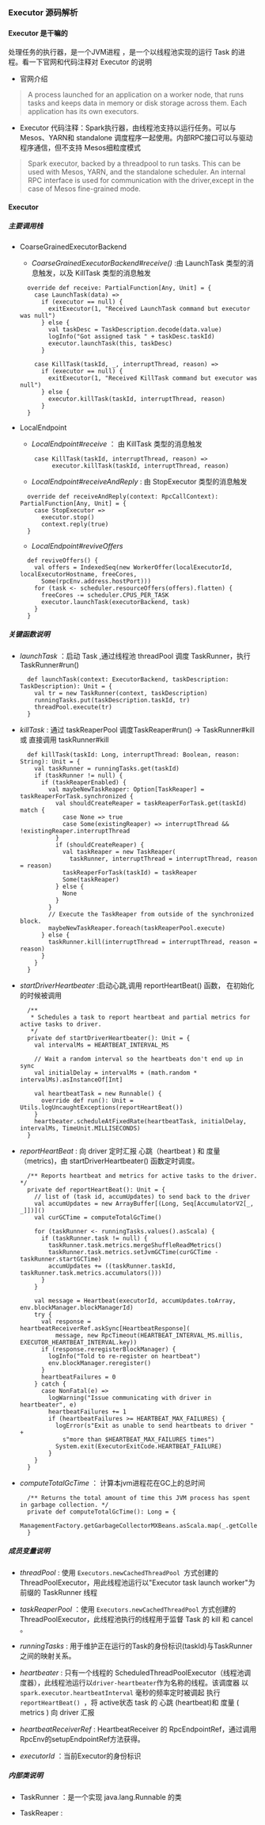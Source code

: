 ### Executor 源码解析


#### Executor 是干嘛的
处理任务的执行器，是一个JVM进程 ，是一个以线程池实现的运行 Task 的进程。看一下官网和代码注释对 Executor 的说明  

 - 官网介绍
>A process launched for an application on a worker node, that runs tasks and keeps data in memory or disk storage across them. Each application has its own executors.

 - Executor 代码注释：Spark执行器，由线程池支持以运行任务。可以与Mesos、YARN和 standalone 调度程序一起使用。内部RPC接口可以与驱动程序通信，但不支持 Mesos细粒度模式
>Spark executor, backed by a threadpool to run tasks.
This can be used with Mesos, YARN, and the standalone scheduler.
An internal RPC interface is used for communication with the driver,except in the case of Mesos fine-grained mode.

    	

#### Executor


##### 主要调用栈
 - CoarseGrainedExecutorBackend 
   - *CoarseGrainedExecutorBackend#receive()* :由 LaunchTask 类型的消息触发，以及 KillTask 类型的消息触发
        
    ```
      override def receive: PartialFunction[Any, Unit] = {
        case LaunchTask(data) =>
          if (executor == null) {
            exitExecutor(1, "Received LaunchTask command but executor was null")
          } else {
            val taskDesc = TaskDescription.decode(data.value)
            logInfo("Got assigned task " + taskDesc.taskId)
            executor.launchTask(this, taskDesc)
          }
    
        case KillTask(taskId, _, interruptThread, reason) =>
          if (executor == null) {
            exitExecutor(1, "Received KillTask command but executor was null")
          } else {
            executor.killTask(taskId, interruptThread, reason)
          }
      }
    ```

 - LocalEndpoint
   - *LocalEndpoint#receive* ： 由 KillTask 类型的消息触发  
   
    ```
        case KillTask(taskId, interruptThread, reason) =>
             executor.killTask(taskId, interruptThread, reason)
    ```
    
   - *LocalEndpoint#receiveAndReply*  : 由 StopExecutor 类型的消息触发
   
    ```
      override def receiveAndReply(context: RpcCallContext): PartialFunction[Any, Unit] = {
        case StopExecutor =>
          executor.stop()
          context.reply(true)
      }
    ```
    
   - *LocalEndpoint#reviveOffers*
    
    ```
      def reviveOffers() {
        val offers = IndexedSeq(new WorkerOffer(localExecutorId, localExecutorHostname, freeCores,
          Some(rpcEnv.address.hostPort)))
        for (task <- scheduler.resourceOffers(offers).flatten) {
          freeCores -= scheduler.CPUS_PER_TASK
          executor.launchTask(executorBackend, task)
        }
      }
    ```


##### 关键函数说明
- *launchTask* ：启动 Task  ,通过线程池 threadPool 调度 TaskRunner，执行 TaskRunner#run()
    ```
      def launchTask(context: ExecutorBackend, taskDescription: TaskDescription): Unit = {
        val tr = new TaskRunner(context, taskDescription)
        runningTasks.put(taskDescription.taskId, tr)
        threadPool.execute(tr)
      }
    ```


- *killTask* : 通过 taskReaperPool 调度TaskReaper#run() -> TaskRunner#kill 或 直接调用 taskRunner#kill
    ```
      def killTask(taskId: Long, interruptThread: Boolean, reason: String): Unit = {
        val taskRunner = runningTasks.get(taskId)
        if (taskRunner != null) {
          if (taskReaperEnabled) {
            val maybeNewTaskReaper: Option[TaskReaper] = taskReaperForTask.synchronized {
              val shouldCreateReaper = taskReaperForTask.get(taskId) match {
                case None => true
                case Some(existingReaper) => interruptThread && !existingReaper.interruptThread
              }
              if (shouldCreateReaper) {
                val taskReaper = new TaskReaper(
                  taskRunner, interruptThread = interruptThread, reason = reason)
                taskReaperForTask(taskId) = taskReaper
                Some(taskReaper)
              } else {
                None
              }
            }
            // Execute the TaskReaper from outside of the synchronized block.
            maybeNewTaskReaper.foreach(taskReaperPool.execute)
          } else {
            taskRunner.kill(interruptThread = interruptThread, reason = reason)
          }
        }
      }
    ```

- *startDriverHeartbeater* :启动心跳,调用 reportHeartBeat() 函数， 在初始化的时候被调用
    ```
      /**
       * Schedules a task to report heartbeat and partial metrics for active tasks to driver.
       */
      private def startDriverHeartbeater(): Unit = {
        val intervalMs = HEARTBEAT_INTERVAL_MS
    
        // Wait a random interval so the heartbeats don't end up in sync
        val initialDelay = intervalMs + (math.random * intervalMs).asInstanceOf[Int]
    
        val heartbeatTask = new Runnable() {
          override def run(): Unit = Utils.logUncaughtExceptions(reportHeartBeat())
        }
        heartbeater.scheduleAtFixedRate(heartbeatTask, initialDelay, intervalMs, TimeUnit.MILLISECONDS)
      }
    
    ```

- *reportHeartBeat* : 向 driver 定时汇报 心跳（heartbeat ) 和 度量（metrics)，由 startDriverHeartbeater() 函数定时调度。
    ```
      /** Reports heartbeat and metrics for active tasks to the driver. */
      private def reportHeartBeat(): Unit = {
        // list of (task id, accumUpdates) to send back to the driver
        val accumUpdates = new ArrayBuffer[(Long, Seq[AccumulatorV2[_, _]])]()
        val curGCTime = computeTotalGcTime()
    
        for (taskRunner <- runningTasks.values().asScala) {
          if (taskRunner.task != null) {
            taskRunner.task.metrics.mergeShuffleReadMetrics()
            taskRunner.task.metrics.setJvmGCTime(curGCTime - taskRunner.startGCTime)
            accumUpdates += ((taskRunner.taskId, taskRunner.task.metrics.accumulators()))
          }
        }
    
        val message = Heartbeat(executorId, accumUpdates.toArray, env.blockManager.blockManagerId)
        try {
          val response = heartbeatReceiverRef.askSync[HeartbeatResponse](
              message, new RpcTimeout(HEARTBEAT_INTERVAL_MS.millis, EXECUTOR_HEARTBEAT_INTERVAL.key))
          if (response.reregisterBlockManager) {
            logInfo("Told to re-register on heartbeat")
            env.blockManager.reregister()
          }
          heartbeatFailures = 0
        } catch {
          case NonFatal(e) =>
            logWarning("Issue communicating with driver in heartbeater", e)
            heartbeatFailures += 1
            if (heartbeatFailures >= HEARTBEAT_MAX_FAILURES) {
              logError(s"Exit as unable to send heartbeats to driver " +
                s"more than $HEARTBEAT_MAX_FAILURES times")
              System.exit(ExecutorExitCode.HEARTBEAT_FAILURE)
            }
        }
      }
    
    ```


- *computeTotalGcTime* ： 计算本jvm进程花在GC上的总时间
    ```
      /** Returns the total amount of time this JVM process has spent in garbage collection. */
      private def computeTotalGcTime(): Long = {
        ManagementFactory.getGarbageCollectorMXBeans.asScala.map(_.getCollectionTime).sum
      }
    ```
##### 成员变量说明

- *threadPool* : 使用 ```Executors.newCachedThreadPool ```方式创建的 ThreadPoolExecutor，用此线程池运行以"Executor task launch worker"为前缀的 TaskRunner 线程

- *taskReaperPool* ：使用 ```Executors.newCachedThreadPool``` 方式创建的 ThreadPoolExecutor，此线程池执行的线程用于监督 Task 的 kill 和 cancel 。

- *runningTasks* : 用于维护正在运行的Task的身份标识(taskId)与TaskRunner之间的映射关系。

- *heartbeater* : 只有一个线程的 ScheduledThreadPoolExecutor（线程池调度器），此线程池运行以```driver-heartbeater```作为名称的线程。该调度器 以 ```spark.executor.heartbeatInterval``` 
  毫秒的频率定时被调起 执行 ```reportHeartBeat() ```，将 active状态 task 的 心跳 (heartbeat)和 度量 ( metrics ) 向 driver 汇报

- *heartbeatReceiverRef* : HeartbeatReceiver 的 RpcEndpointRef，通过调用RpcEnv的setupEndpointRef方法获得。


- *executorId* ：当前Executor的身份标识

##### 内部类说明
- TaskRunner ：是一个实现 java.lang.Runnable 的类

- TaskReaper : 